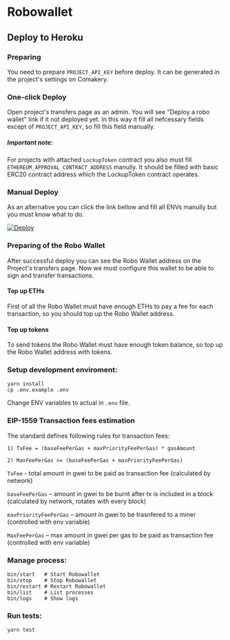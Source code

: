 # Robowallet

## Deploy to Heroku

### Preparing

You need to prepare `PROJECT_API_KEY` before deploy. It can be generated in the project's settings on Comakery.

### One-click Deploy

Open project's transfers page as an admin. You will see "Deploy a robo wallet" link if it not deployed yet.
In this way it fill all nefcessary fields except of `PROJECT_API_KEY`, so fill this field manually.

##### Important note:

For projects with attached `LockupToken` contract you also must fill `ETHEREUM_APPROVAL_CONTRACT_ADDRESS` manully.
It should be filled with basic ERC20 contract address which the LockupToken contract operates.

### Manual Deploy

As an alternative you can click the link bellow and fill all ENVs manully but you must know what to do.

[![Deploy](https://www.herokucdn.com/deploy/button.svg)](https://heroku.com/deploy?template=https://github.com/CoMakery/robowallet)

### Preparing of the Robo Wallet

After successful deploy you can see the Robo Wallet address on the Project's transfers page.
Now we must configure this wallet to be able to sign and transfer transactions.

#### Top up ETHs

First of all the Robo Wallet must have enough ETHs to pay a fee for each transaction, so you should top up the Robo Wallet address.

#### Top up tokens

To send tokens the Robo Wallet must have enough token balance, so top up the Robo Wallet address with tokens.

### Setup development enviroment:
```shell
yarn install
cp .env.example .env
```

Change ENV variables to actual in `.env` file.


### EIP-1559 Transaction fees estimation

The standard defines following rules for transaction fees:

```
1) TxFee = (baseFeePerGas + maxPriorityFeePerGas) * gasAmount

2) MaxFeePerGas >= (baseFeePerGas + maxPriorityFeePerGas)
```

`TxFee` - total amount in gwei to be paid as transaction fee (calculated by network)

`baseFeePerGas` – amount in gwei to be burnt after tx is included in a block (calculated by network, rotates with every block)

`maxPriorityFeePerGas` – amount in gwei to be trasnfered to a miner (controlled with env variable)

`MaxFeePerGas` – max amount in gwei per gas to be paid as transaction fee (controlled with env variable)


### Manage process:
```shell
bin/start   # Start Robowallet
bin/stop    # Stop Robowallet
bin/restart # Restart Robowallet
bin/list    # List processes
bin/logs    # Show logs
```

### Run tests:
```shell
yarn test
```
